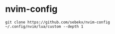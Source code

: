 # nvim-config

```
git clone https://github.com/sebekx/nvim-config ~/.config/nvim/lua/custom --depth 1 
```

